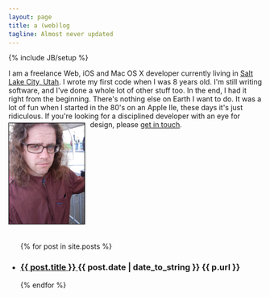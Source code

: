 ```yaml
---
layout: page
title: a (web)log
tagline: Almost never updated
---
```

{% include JB/setup %}

<span>
I am a freelance Web, iOS and Mac OS X developer currently living in <a href="https://maps.google.com/maps/place?ftid=0x87523d9488d131ed:0x5b53b7a0484d31ca&q=Salt+Lake+City,+UT&hl=en&ie=UTF8&ll=40.760779,-111.891047&spn=0.00052,0.000687&t=h&z=11&vpsrc=0">Salt Lake City, Utah</a>. I wrote my first code when I was 8 years old. I'm still writing software, and I've done a whole lot of other stuff too. In the end, I had it right from the beginning. There's nothing else on Earth I want to do. It was a lot of fun when I started in the 80's on an Apple IIe, these days it's just ridiculous. If you're looking for a disciplined developer with an eye for design, please <a href="#" id="email_contact">get in touch</a>.
  <script type="text/javascript" >
      var _jvObfuscatedHREF0 = "mai";var _jvObfuscatedHREF1 = "lto";var _jvObfuscatedHREF2 = ":jak";var _jvObfuscatedHREF3 = "eva";var _jvObfuscatedHREF4 = "@gm";var _jvObfuscatedHREF5 = "ail";var _jvObfuscatedHREF6 = ".co";var _jvObfuscatedHREF7 = "m";var _jvObfuscatedHREF  = _jvObfuscatedHREF0+_jvObfuscatedHREF1+_jvObfuscatedHREF2+_jvObfuscatedHREF3+_jvObfuscatedHREF4+_jvObfuscatedHREF5+_jvObfuscatedHREF6+_jvObfuscatedHREF7;
      document.getElementById('email_contact').href = _jvObfuscatedHREF;
  </script>
   <img style="margin-top:5px; float: left; margin-right:10px; border:1px solid #000; width:150px;" src="assets/me.png"></img>
</span>

<div class="floatingBox" style="margin-top:225px">
 <ul class="posts">
      {% for post in site.posts %}
      <li>
          <h3>
              <a href="{{ post.url }}">
                  {{ post.title }}
              </a>
              <span class="post-date">
                  {{ post.date | date_to_string }}
             </span>
             <span>
             {{ p.url }}
             </span>
         </h3>
     </li>
     {% endfor %}
 </ul>
</div>
